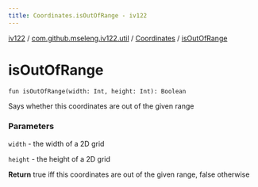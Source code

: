 ```yaml
---
title: Coordinates.isOutOfRange - iv122
---
```


[iv122](../../index.md) / [com.github.mseleng.iv122.util](../index.md) / [Coordinates](index.md) / [isOutOfRange](.)

# isOutOfRange

`fun isOutOfRange(width: Int, height: Int): Boolean`

Says whether this coordinates are out of the given range

### Parameters

`width` - the width of a 2D grid

`height` - the height of a 2D grid

**Return**
true iff this coordinates are out of the given range, false otherwise

